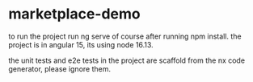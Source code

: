 # marketplace-demo

to run the project run ng serve of course after running npm install.
the project is in angular 15, its using node 16.13.

the unit tests and e2e tests in the project are scaffold from the nx code generator, please ignore them.

